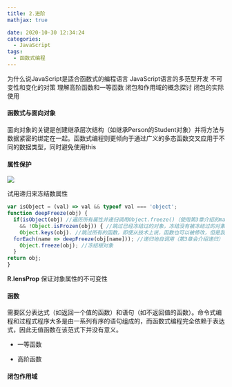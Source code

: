 ```yaml
---
title: 2.进阶
mathjax: true

date: 2020-10-30 12:34:24
categories:
  - JavaScript
tags:
  - 函数式编程
---
```


为什么说JavaScript是适合函数式的编程语言
JavaScript语言的多范型开发
不可变性和变化的对策
理解高阶函数和一等函数
闭包和作用域的概念探讨
闭包的实际使用

#### 函数式与面向对象

面向对象的关键是创建继承层次结构（如继承Person的Student对象）并将方法与数据紧密的绑定在一起。函数式编程则更倾向于通过广义的多态函数交叉应用于不同的数据类型，同时避免使用this

#### 属性保护

![](0001.jpg)

试用递归来冻结数属性

```javascript
var isObject = (val) => val && typeof val === 'object';
function deepFreeze(obj) {
  if(isObject(obj) //遍历所有属性并递归调用Object.freeze()（使用第3章介绍的map）
    && !Object.isFrozen(obj)) { //跳过已经冻结过的对象，冻结没有被冻结过的对象
    Object.keys(obj). //跳过所有的函数，即使从技术上说，函数也可以被修改，但是我们更希望注意在数据的属性上
  forEach(name => deepFreeze(obj[name])); //递归地自调用（第3章会介绍递归）
    Object.freeze(obj); //冻结根对象
  }
return obj;
}
```

**R.lensProp** 保证对象属性的不可变性

#### 函数

需要区分表达式（如返回一个值的函数）和语句（如不返回值的函数）。命令式编程和过程式程序大多是由一系列有序的语句组成的，而函数式编程完全依赖于表达式，因此无值函数在该范式下并没有意义。

+ 一等函数

+ 高阶函数


#### 闭包作用域


